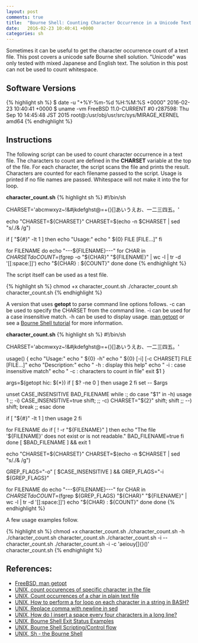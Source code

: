 ```yaml
---
layout: post
comments: true
title:  "Bourne Shell: Counting Character Occurrence in a Unicode Text File"
date:   2016-02-23 10:40:41 +0000
categories: sh
---
```

Sometimes it can be useful to get the character occurrence count of a text file.
This post covers a unicode safe Bourne shell solution.
"Unicode" was only tested with mixed Japanese and English text.
The solution in this post can not be used to count whitespace.

## Software Versions

{% highlight sh %}
$ date -u "+%Y-%m-%d %H:%M:%S +0000"
2016-02-23 10:40:41 +0000
$ uname -vm
FreeBSD 11.0-CURRENT #0 r287598: Thu Sep 10 14:45:48 JST 2015     root@:/usr/obj/usr/src/sys/MIRAGE_KERNEL  amd64
{% endhighlight %}

## Instructions

The following script can be used to count character occurrence in a text file.
The characters to count are defined in the **CHARSET** variable at the top of the file.
For each character, the script scans the file and prints the result.
Characters are counted for each filename passed to the script.
Usage is printed if no file names are passed.
Whitespace will not make it into the for loop.

**character_count.sh**
{% highlight sh %}
#!/bin/sh

CHARSET='abcmwxyz~!&#jkdefghst@=+{}[]あいうえお、一二三四五。'

echo "CHARSET=${CHARSET}"
CHARSET=$(echo -n $CHARSET | sed "s/./& /g")

if [ "${#}" -lt 1 ]
then
  echo "Usage:"
  echo "  ${0} FILE [FILE...]"
fi

for FILENAME
do
  echo "---${FILENAME}---"
  for CHAR in $CHARSET
  do
    COUNT=$(fgrep -o "${CHAR}" "${FILENAME}" | wc -l | tr -d '[[:space:]]')
    echo "${CHAR} : ${COUNT}"
  done
done
{% endhighlight %}

The script itself can be used as a test file.

{% highlight sh %}
chmod +x character_count.sh
./character_count.sh character_count.sh
{% endhighlight %}

A version that uses **getopt** to parse command line options follows.
-c can be used to specify the CHARSET from the command line.
-i can be used for a case insensitive match.
-h can be used to display usage.
[man getopt][freebsd-man-getopt] or see a
[Bourne Shell tutorial][unix-sh] for more information.

**character_count.sh**
{% highlight sh %}
#!/bin/sh

CHARSET='abcmwxyz~!&#jkdefghst@=+{}[]あいうえお、一二三四五。'

usage() {
  echo "Usage:"
  echo "  ${0} -h"
  echo "  ${0} [-i] [-c CHARSET] FILE [FILE...]"
  echo "Description:"
  echo "  -h : display this help"
  echo "  -i : case insensitive match"
  echo "  -c : characters to count in file"
  exit $1
}

args=$(getopt hic: ${*})
if [ $? -ne 0 ]
then
  usage 2
fi
set -- $args

unset CASE_INSENSITIVE BAD_FILENAME
while :; do
  case "$1" in
  -h)
    usage 1
    ;;
  -i)
    CASE_INSENSITIVE=true
    shift;
    ;;
  -c)
    CHARSET="${2}"
    shift; shift
    ;;
  --)
    shift; break
    ;;
  esac
done

if [ "${#}" -lt 1 ]
then
  usage 2
fi

for FILENAME
do
  if [ ! -r "${FILENAME}" ]
  then
    echo "The file '${FILENAME}' does not exist or is not readable."
    BAD_FILENAME=true
  fi
done
[ $BAD_FILENAME ] && exit 1

echo "CHARSET=${CHARSET}"
CHARSET=$(echo -n $CHARSET | sed "s/./& /g")

GREP_FLAGS="-o"
[ $CASE_INSENSITIVE ] && GREP_FLAGS="-i ${GREP_FLAGS}"

for FILENAME
do
  echo "---${FILENAME}---"
  for CHAR in $CHARSET
  do
    COUNT=$(fgrep ${GREP_FLAGS} "${CHAR}" "${FILENAME}" | wc -l | tr -d '[[:space:]]')
    echo "${CHAR} : ${COUNT}"
  done
done
{% endhighlight %}

A few usage examples follow.

{% highlight sh %}
chmod +x character_count.sh
./character_count.sh -h
./character_count.sh character_count.sh
./character_count.sh -i -- character_count.sh
./character_count.sh -i -c 'aeiouy[]{}()' character_count.sh
{% endhighlight %}

## References:
- [FreeBSD, man getopt][freebsd-man-getopt]
- [UNIX, count occurences of specific character in the file][unix-count]
- [UNIX, Count occurrences of a char in plain text file][unix-count2]
- [UNIX, How to perform a for loop on each character in a string in BASH?][unix-charloop]
- [UNIX, Replace comma with newline in sed][unix-replace]
- [UNIX, How do I insert a space every four characters in a long line?][unix-space]
- [UNIX, Bourne Shell Exit Status Examples][unix-exit]
- [UNIX, Bourne Shell Scripting/Control flow][unix-sh-flow]
- [UNIX, Sh - the Bourne Shell][unix-sh]

[freebsd-man-getopt]: https://www.freebsd.org/cgi/man.cgi?query=getopt
[unix-count]: http://www.unix.com/hp-ux/19176-count-occurences-specific-character-file.html
[unix-count2]: http://stackoverflow.com/questions/1603566/count-occurrences-of-a-char-in-plain-text-file
[unix-charloop]: http://stackoverflow.com/questions/10551981/how-to-perform-a-for-loop-on-each-character-in-a-string-in-bash
[unix-replace]: http://stackoverflow.com/questions/10748453/replace-comma-with-newline-in-sed
[unix-space]: http://unix.stackexchange.com/questions/5980/how-do-i-insert-a-space-every-four-characters-in-a-long-line
[unix-exit]: http://www.cyberciti.biz/faq/bourne-shell-exit-status-examples/
[unix-sh-flow]: https://en.wikibooks.org/wiki/Bourne_Shell_Scripting/Control_flow
[unix-sh]: http://www.grymoire.com/Unix/Sh.html

